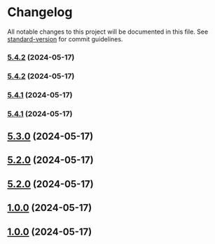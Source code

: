 # Changelog

All notable changes to this project will be documented in this file. See [standard-version](https://github.com/conventional-changelog/standard-version) for commit guidelines.

### [5.4.2](https://github.com/quinnpertuit/panel-test/compare/@template/basic@5.4.2...@template/basic@5.4.2) (2024-05-17)

### [5.4.2](https://github.com/quinnpertuit/panel-test/compare/@template/basic@5.4.1...@template/basic@5.4.2) (2024-05-17)

### [5.4.1](https://github.com/quinnpertuit/panel-test/compare/@template/basic@5.4.1...@template/basic@5.4.1) (2024-05-17)

### [5.4.1](https://github.com/quinnpertuit/panel-test/compare/@template/basic@5.3.0...@template/basic@5.4.1) (2024-05-17)

## [5.3.0](https://github.com/quinnpertuit/panel-test/compare/@template/basic@5.2.0...@template/basic@5.3.0) (2024-05-17)

## [5.2.0](https://github.com/quinnpertuit/panel-test/compare/@template/basic@5.2.0...@template/basic@5.2.0) (2024-05-17)

## [5.2.0](https://github.com/quinnpertuit/panel-test/compare/@template/basic@1.0.0...@template/basic@5.2.0) (2024-05-17)

## [1.0.0](https://github.com/quinnpertuit/panel-test/compare/@template/basic@1.0.0...@template/basic@1.0.0) (2024-05-17)

## [1.0.0](https://github.com/quinnpertuit/panel-test/compare/@template/basic@4.0.0...@template/basic@1.0.0) (2024-05-17)
